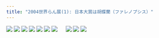 ```yaml
---
title: "2004世界らん展(1): 日本大賞は胡蝶蘭（ファレノプシス）"
---
```

![](/images/photos/flowers/2004rantenkaizyou.jpg)
![](/images/photos/flowers/2004taisyou2.jpg)
![](/images/photos/flowers/a1ogws.jpg)
![](/images/photos/flowers/a1ogrwd.jpg)
![](/images/photos/flowers/b33table4.jpg)
![](/images/photos/flowers/b33table5.jpg)
![](/images/photos/flowers/b33table2.jpg)
　
![](/images/photos/flowers/b33table3.jpg)
![](/images/photos/flowers/a3ranyoseue2.jpg)
![](/images/photos/flowers/b3yoseue.jpg)
